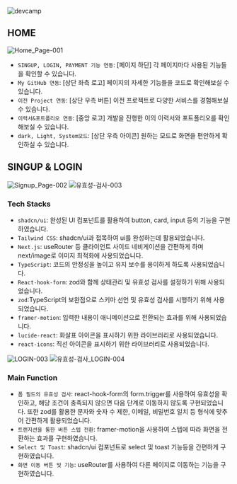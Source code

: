 ![devcamp](https://github.com/webcreastory/dev-camp-2/assets/137463073/604300ec-9263-4cca-bea4-ccb85aadf5cd)

## HOME

![Home_Page-001](https://github.com/webcreastory/dev-camp-2/assets/137463073/86df0515-8ccf-4bfd-81f0-78601c37fe72)

- `SINGUP, LOGIN, PAYMENT 기능 연동`: [페이지 하단] 각 페이지마다 사용된 기능들을 확인할 수 있습니다.
- `My GitHub 연동`: [상단 좌측 로고] 페이지의 자세한 기능들을 코드로 확인해보실 수 있습니다.
- `이전 Project 연동`: [상단 우측 버튼] 이전 프로젝트로 다양한 서비스를 경험해보실 수 있습니다.
- `이력서&포트폴리오 연동`: [중앙 로고] 개발을 진행한 이의 이력서와 포트폴리오를 확인해보실 수 있습니다.
- `dark, Light, System모드`: [상단 우측 아이콘] 원하는 모드로 화면을 편안하게 확인하실 수 있습니다.

## SINGUP & LOGIN

![Signup_Page-002](https://github.com/webcreastory/dev-camp-2/assets/137463073/761a534c-f16b-4a7d-b29d-6f6ec2cadd16)
![유효성-검사-003](https://github.com/webcreastory/dev-camp-2/assets/137463073/1e5a25cf-b9fc-4357-ad23-10e4dd15a0fc)

### Tech Stacks

- `shadcn/ui`: 완성된 UI 컴포넌트를 활용하여 button, card, input 등의 기능을 구현하였습니다.
- `Tailwind CSS`: shadcn/ui과 접목하여 ui를 완성하는데 활용되었습니다.
- `Next.js`:  useRouter 등 클라이언트 사이드 네비게이션을 간편하게 하며 next/image로 이미지 최적화에 사용되었습니다.
- `TypeScript`:  코드의 안정성을 높이고 유지 보수를 용이하게 하도록 사용되었습니다.
- `React-hook-form`: zod와 함께 상태관리 및 유효성 검사를 설정하기 위해 사용되었습니다.
- `zod`:TypeScript의 보완점으로 스키마 선언 및 유효성 검사를 시행하기 위해 사용되었습니다.
- `framer-motion`: 입력한 내용이 애니메이션으로 전환되는 효과를 위해 사용되었습니다.
- `lucide-react`: 화살표 아이콘을 표시하기 위한 라이브러리로 사용되었습니다.
- `react-icons`: 직선 아이콘을 표시하기 위한 라이브러리로 사용되었습니다.

![LOGIN-003](https://github.com/webcreastory/dev-camp-2/assets/137463073/65b4f95f-f9cb-40c3-a45e-bb74f688068b)
![유효성-검사_LOGIN-004](https://github.com/webcreastory/dev-camp-2/assets/137463073/2e38381f-da21-4e2d-9d8c-070e6f894ef9)

### Main Function

- `폼 필드의 유효성 검사`: react-hook-form의 form.trigger를 사용하여 유효성을 확인하고, 해당 조건이 충족되지 않으면 다음 단계로 이동하지 않도록 구현되었습니다. 또한 zod를 활용한 문자와 숫자 수 제한, 이메일, 비밀번호 일치 등 형식에 맞추어 간편하게 활용되었습니다.
- `트랜지션을 통한 버튼 스텝 전환`: framer-motion을 사용하여 스텝에 따라 화면을 전환하는 효과를 구현하였습니다.
- `Select 및 Toast`: shadcn/ui 컴포넌트로 select 및 toast 기능등을 간편하게 구현하였습니다.
- `화면 이동 버튼 및 기능`: useRouter를 사용하여 다른 페이지로 이동하는 기능을 구현하였습니다.